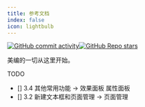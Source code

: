 ```yaml
---
title: 参考文档
index: false
icon: lightbulb
---
```


[![GitHub commit activity](https://img.shields.io/github/commit-activity/t/szhhwh/jingji_LayoutTutorial?style=flat-square)](https://github.com/szhhwh/jingji_LayoutTutorial)[![GitHub Repo stars](https://img.shields.io/github/stars/szhhwh/jingji_LayoutTutorial?style=flat-square)](https://github.com/szhhwh/jingji_LayoutTutorial)

美编的一切从这里开始。

TODO
- [] 3.4 其他常用功能 -> 效果面板 属性面板
- [] 3.2 新建文本框和页面管理 -> 页面管理